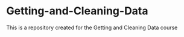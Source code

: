 Getting-and-Cleaning-Data
=========================

This is a repository created for the Getting and Cleaning Data course
